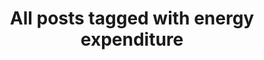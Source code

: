 ---
layout: tag
title: "All posts tagged with energy expenditure"
permalink: /weblog/tags/energy-expenditure/
taxonomy: energy expenditure
---